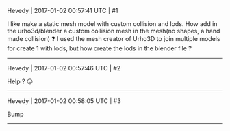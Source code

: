 Hevedy | 2017-01-02 00:57:41 UTC | #1

I like make a static mesh model with custom collision and lods.
How add in the urho3d/blender a custom collision mesh in the mesh(no shapes, a hand made collision)  :question:
I used the mesh creator of Urho3D to join multiple models for create 1 with lods, but how create the lods in the blender file ?

-------------------------

Hevedy | 2017-01-02 00:57:46 UTC | #2

Help ? :unamused:

-------------------------

Hevedy | 2017-01-02 00:58:05 UTC | #3

Bump

-------------------------

